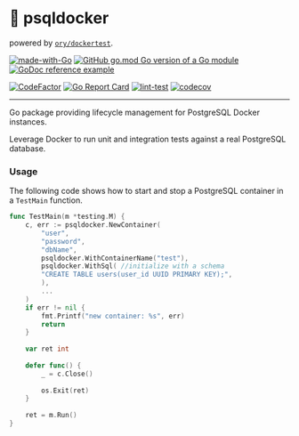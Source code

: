 # 🚢 psqldocker
powered by [`ory/dockertest`](https://github.com/ory/dockertest).

[![made-with-Go](https://img.shields.io/badge/Made%20with-Go-1f425f.svg)](https://go.dev/)
[![GitHub go.mod Go version of a Go module](https://img.shields.io/github/go-mod/go-version/adrianbrad/psqldocker)](https://github.com/adrianbrad/psqldocker)
[![GoDoc reference example](https://img.shields.io/badge/godoc-reference-blue.svg)](https://godoc.org/adrianbrad/psqldocker)

[![CodeFactor](https://www.codefactor.io/repository/github/adrianbrad/psqldocker/badge)](https://www.codefactor.io/repository/github/adrianbrad/psqldocker)
[![Go Report Card](https://goreportcard.com/badge/github.com/adrianbrad/psqldocker)](https://goreportcard.com/report/github.com/adrianbrad/psqldocker)
[![lint-test](https://github.com/adrianbrad/psqldocker/workflows/lint-test/badge.svg)](https://github.com/adrianbrad/psqldocker/actions?query=workflow%3Alint-test)
[![codecov](https://codecov.io/gh/adrianbrad/psqldocker/branch/main/graph/badge.svg)](https://codecov.io/gh/adrianbrad/psqldocker)

---

Go package providing lifecycle management for PostgreSQL Docker instances.

Leverage Docker to run unit and integration tests against a real PostgreSQL database.

### Usage
The following code shows how to start and stop a PostgreSQL container in a 
`TestMain` function.
```go
func TestMain(m *testing.M) {
    c, err := psqldocker.NewContainer(
        "user",
        "password",
        "dbName",
        psqldocker.WithContainerName("test"),
        psqldocker.WithSql( //initialize with a schema
        "CREATE TABLE users(user_id UUID PRIMARY KEY);",
        ),
        ...
    )
    if err != nil {
        fmt.Printf("new container: %s", err)
        return
    }
	
    var ret int
	
    defer func() {
        _ = c.Close()
		
        os.Exit(ret)
    }   
	
    ret = m.Run()
}
```